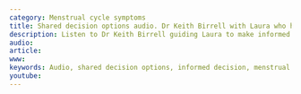 ```yaml
---
category: Menstrual cycle symptoms
title: Shared decision options audio. Dr Keith Birrell with Laura who has symptoms linked to her menstrual cycle
description: Listen to Dr Keith Birrell guiding Laura to make informed decisions to reduce symptoms linked to her menstrual cycle.
audio: 
article: 
www: 
keywords: Audio, shared decision options, informed decision, menstrual cycle, period, premenstrual, tension, heavy periods, painful periods, dysmenorrhoea, menorrhagia, low mood, anger
youtube:
--- 
```

